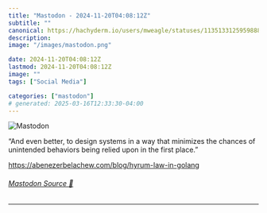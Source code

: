 ```yaml
---
title: "Mastodon - 2024-11-20T04:08:12Z"
subtitle: ""
canonical: https://hachyderm.io/users/mweagle/statuses/113513312595988867
description:
image: "/images/mastodon.png"

date: 2024-11-20T04:08:12Z
lastmod: 2024-11-20T04:08:12Z
image: ""
tags: ["Social Media"]

categories: ["mastodon"]
# generated: 2025-03-16T12:33:30-04:00
---
```

![Mastodon](/images/mastodon.png)

<p>“And even better, to design systems in a way that minimizes the chances of unintended behaviors being relied upon in the first place.”</p><p><a href="https://abenezerbelachew.com/blog/hyrum-law-in-golang" target="_blank" rel="nofollow noopener noreferrer" translate="no"><span class="invisible">https://</span><span class="ellipsis">abenezerbelachew.com/blog/hyru</span><span class="invisible">m-law-in-golang</span></a></p>


###### [Mastodon Source 🐘](https://hachyderm.io/@mweagle/113513312595988867)

___
